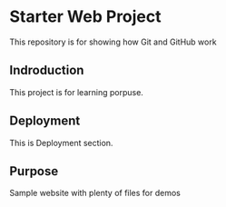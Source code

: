 # Starter Web Project
This repository is for showing how Git and GitHub work


## Indroduction
This project is for learning porpuse.

## Deployment
This is Deployment section.

## Purpose
Sample website with plenty of files for demos